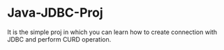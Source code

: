 # Java-JDBC-Proj
It is the simple proj in which you can learn how to create connection with JDBC and perform CURD operation.
